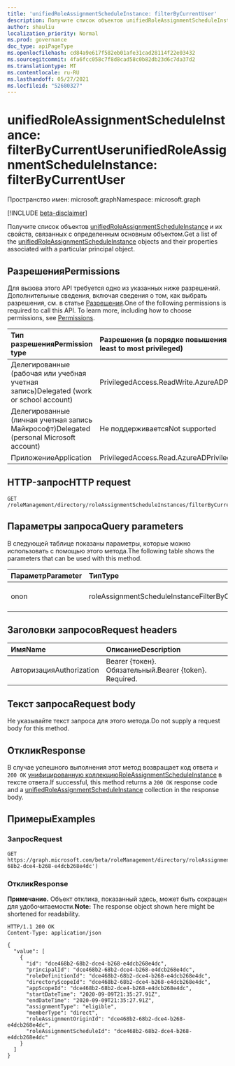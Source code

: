 ```yaml
---
title: 'unifiedRoleAssignmentScheduleInstance: filterByCurrentUser'
description: Получите список объектов unifiedRoleAssignmentScheduleInstance и их свойств, отфильтрованных определенным пользователем
author: shauliu
localization_priority: Normal
ms.prod: governance
doc_type: apiPageType
ms.openlocfilehash: cd84a9e617f582eb01afe31cad28114f22e03432
ms.sourcegitcommit: 4fa6fcc058c7f8d8cad58c0b82db23d6c7da37d2
ms.translationtype: MT
ms.contentlocale: ru-RU
ms.lasthandoff: 05/27/2021
ms.locfileid: "52680327"
---
```

# <a name="unifiedroleassignmentscheduleinstance-filterbycurrentuser"></a><span data-ttu-id="0056a-103">unifiedRoleAssignmentScheduleInstance: filterByCurrentUser</span><span class="sxs-lookup"><span data-stu-id="0056a-103">unifiedRoleAssignmentScheduleInstance: filterByCurrentUser</span></span>
<span data-ttu-id="0056a-104">Пространство имен: microsoft.graph</span><span class="sxs-lookup"><span data-stu-id="0056a-104">Namespace: microsoft.graph</span></span>

[!INCLUDE [beta-disclaimer](../../includes/beta-disclaimer.md)]

<span data-ttu-id="0056a-105">Получите список объектов [unifiedRoleAssignmentScheduleInstance](../resources/unifiedRoleAssignmentScheduleInstance.md) и их свойств, связанных с определенным основным объектом.</span><span class="sxs-lookup"><span data-stu-id="0056a-105">Get a list of the [unifiedRoleAssignmentScheduleInstance](../resources/unifiedRoleAssignmentScheduleInstance.md) objects and their properties associated with a particular principal object.</span></span>

## <a name="permissions"></a><span data-ttu-id="0056a-106">Разрешения</span><span class="sxs-lookup"><span data-stu-id="0056a-106">Permissions</span></span>
<span data-ttu-id="0056a-p101">Для вызова этого API требуется одно из указанных ниже разрешений. Дополнительные сведения, включая сведения о том, как выбрать разрешения, см. в статье [Разрешения](/graph/permissions-reference).</span><span class="sxs-lookup"><span data-stu-id="0056a-p101">One of the following permissions is required to call this API. To learn more, including how to choose permissions, see [Permissions](/graph/permissions-reference).</span></span>

|<span data-ttu-id="0056a-109">Тип разрешения</span><span class="sxs-lookup"><span data-stu-id="0056a-109">Permission type</span></span>|<span data-ttu-id="0056a-110">Разрешения (в порядке повышения привилегий)</span><span class="sxs-lookup"><span data-stu-id="0056a-110">Permissions (from least to most privileged)</span></span>|
|:---|:---|
|<span data-ttu-id="0056a-111">Делегированные (рабочая или учебная учетная запись)</span><span class="sxs-lookup"><span data-stu-id="0056a-111">Delegated (work or school account)</span></span>|<span data-ttu-id="0056a-112">PrivilegedAccess.ReadWrite.AzureAD</span><span class="sxs-lookup"><span data-stu-id="0056a-112">PrivilegedAccess.ReadWrite.AzureAD</span></span>|
|<span data-ttu-id="0056a-113">Делегированные (личная учетная запись Майкрософт)</span><span class="sxs-lookup"><span data-stu-id="0056a-113">Delegated (personal Microsoft account)</span></span>|<span data-ttu-id="0056a-114">Не поддерживается</span><span class="sxs-lookup"><span data-stu-id="0056a-114">Not supported</span></span>|
|<span data-ttu-id="0056a-115">Приложение</span><span class="sxs-lookup"><span data-stu-id="0056a-115">Application</span></span>|<span data-ttu-id="0056a-116">PrivilegedAccess.Read.AzureAD</span><span class="sxs-lookup"><span data-stu-id="0056a-116">PrivilegedAccess.Read.AzureAD</span></span>|

## <a name="http-request"></a><span data-ttu-id="0056a-117">HTTP-запрос</span><span class="sxs-lookup"><span data-stu-id="0056a-117">HTTP request</span></span>

<!-- {
  "blockType": "ignored"
}
-->
``` http
GET /roleManagement/directory/roleAssignmentScheduleInstances/filterByCurrentUser
```

## <a name="query-parameters"></a><span data-ttu-id="0056a-118">Параметры запроса</span><span class="sxs-lookup"><span data-stu-id="0056a-118">Query parameters</span></span>
<span data-ttu-id="0056a-119">В следующей таблице показаны параметры, которые можно использовать с помощью этого метода.</span><span class="sxs-lookup"><span data-stu-id="0056a-119">The following table shows the parameters that can be used with this method.</span></span>

|<span data-ttu-id="0056a-120">Параметр</span><span class="sxs-lookup"><span data-stu-id="0056a-120">Parameter</span></span>|<span data-ttu-id="0056a-121">Тип</span><span class="sxs-lookup"><span data-stu-id="0056a-121">Type</span></span>|<span data-ttu-id="0056a-122">Описание</span><span class="sxs-lookup"><span data-stu-id="0056a-122">Description</span></span>|
|:---|:---|:---|
|<span data-ttu-id="0056a-123">on</span><span class="sxs-lookup"><span data-stu-id="0056a-123">on</span></span>|<span data-ttu-id="0056a-124">roleAssignmentScheduleInstanceFilterByCurrentUserOptions</span><span class="sxs-lookup"><span data-stu-id="0056a-124">roleAssignmentScheduleInstanceFilterByCurrentUserOptions</span></span>|<span data-ttu-id="0056a-125">Id текущего пользователя.</span><span class="sxs-lookup"><span data-stu-id="0056a-125">Id of the current user.</span></span>|


## <a name="request-headers"></a><span data-ttu-id="0056a-126">Заголовки запросов</span><span class="sxs-lookup"><span data-stu-id="0056a-126">Request headers</span></span>
|<span data-ttu-id="0056a-127">Имя</span><span class="sxs-lookup"><span data-stu-id="0056a-127">Name</span></span>|<span data-ttu-id="0056a-128">Описание</span><span class="sxs-lookup"><span data-stu-id="0056a-128">Description</span></span>|
|:---|:---|
|<span data-ttu-id="0056a-129">Авторизация</span><span class="sxs-lookup"><span data-stu-id="0056a-129">Authorization</span></span>|<span data-ttu-id="0056a-p102">Bearer {токен}. Обязательный.</span><span class="sxs-lookup"><span data-stu-id="0056a-p102">Bearer {token}. Required.</span></span>|

## <a name="request-body"></a><span data-ttu-id="0056a-132">Текст запроса</span><span class="sxs-lookup"><span data-stu-id="0056a-132">Request body</span></span>
<span data-ttu-id="0056a-133">Не указывайте текст запроса для этого метода.</span><span class="sxs-lookup"><span data-stu-id="0056a-133">Do not supply a request body for this method.</span></span>

## <a name="response"></a><span data-ttu-id="0056a-134">Отклик</span><span class="sxs-lookup"><span data-stu-id="0056a-134">Response</span></span>

<span data-ttu-id="0056a-135">В случае успешного выполнения этот метод возвращает код ответа и `200 OK` [унифицированную коллекциюRoleAssignmentScheduleInstance](../resources/unifiedroleassignmentscheduleinstance.md) в тексте ответа.</span><span class="sxs-lookup"><span data-stu-id="0056a-135">If successful, this method returns a `200 OK` response code and a [unifiedRoleAssignmentScheduleInstance](../resources/unifiedroleassignmentscheduleinstance.md) collection in the response body.</span></span>

## <a name="examples"></a><span data-ttu-id="0056a-136">Примеры</span><span class="sxs-lookup"><span data-stu-id="0056a-136">Examples</span></span>

### <a name="request"></a><span data-ttu-id="0056a-137">Запрос</span><span class="sxs-lookup"><span data-stu-id="0056a-137">Request</span></span>
<!-- {
  "blockType": "request",
  "name": "unifiedroleassignmentscheduleinstance_filterbycurrentuser"
}
-->
``` http
GET https://graph.microsoft.com/beta/roleManagement/directory/roleAssignmentScheduleInstances/unifiedRoleAssignmentScheduleInstances/filterByCurrentUser(on='dce468b2-68b2-dce4-b268-e4dcb268e4dc')
```


### <a name="response"></a><span data-ttu-id="0056a-138">Отклик</span><span class="sxs-lookup"><span data-stu-id="0056a-138">Response</span></span>
<span data-ttu-id="0056a-139">**Примечание.** Объект отклика, показанный здесь, может быть сокращен для удобочитаемости.</span><span class="sxs-lookup"><span data-stu-id="0056a-139">**Note:** The response object shown here might be shortened for readability.</span></span>
<!-- {
  "blockType": "response",
  "truncated": true,
  "@odata.type": "Collection(microsoft.graph.unifiedRoleAssignmentScheduleInstance)"
}
-->
``` http
HTTP/1.1 200 OK
Content-Type: application/json

{
  "value": [
    {
      "id": "dce468b2-68b2-dce4-b268-e4dcb268e4dc",
      "principalId": "dce468b2-68b2-dce4-b268-e4dcb268e4dc",
      "roleDefinitionId": "dce468b2-68b2-dce4-b268-e4dcb268e4dc",
      "directoryScopeId": "dce468b2-68b2-dce4-b268-e4dcb268e4dc",
      "appScopeId": "dce468b2-68b2-dce4-b268-e4dcb268e4dc",
      "startDateTime": "2020-09-09T21:35:27.91Z",
      "endDateTime": "2020-09-09T21:35:27.91Z",
      "assignmentType": "eligible",
      "memberType": "direct",
      "roleAssignmentOriginId": "dce468b2-68b2-dce4-b268-e4dcb268e4dc",
      "roleAssignmentScheduleId": "dce468b2-68b2-dce4-b268-e4dcb268e4dc"
    }
  ]
}
```

